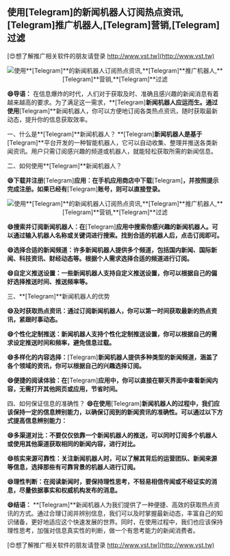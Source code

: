 ## **使用**[Telegram]**的新闻机器人订阅热点资讯,**[Telegram]**推广机器人,**[Telegram]**营销,**[Telegram]**过滤**

[😍想了解推广相关软件的朋友请登录 http://www.vst.tw](http://www.vst.tw)

 <center><img src="https://vst.tw/MP4/tuiguang/png/7.png" alt="使用**[Telegram]**的新闻机器人订阅热点资讯,**[Telegram]**推广机器人,**[Telegram]**营销,**[Telegram]**过滤"></center>

**😄导语：**
在信息爆炸的时代，人们对于获取及时、准确且感兴趣的新闻消息有着越来越高的要求。为了满足这一需求，**[Telegram]**新闻机器人应运而生。通过使用**[Telegram]**新闻机器人，你可以方便地订阅各类热点资讯，随时获取最新动态，提升你的信息获取效率。

一、什么是**[Telegram]**新闻机器人？
**[Telegram]**新闻机器人是基于**[Telegram]**平台开发的一种智能机器人，它可以自动收集、整理并推送各类新闻资讯。用户只需订阅感兴趣的频道或机器人，就能轻松获取所需的新闻信息。

二、如何使用**[Telegram]**新闻机器人？

**😄下载并注册**[Telegram]**应用：在手机应用商店中下载**[Telegram]**，并按照提示完成注册。如果已经有**[Telegram]**账号，则可以直接登录。**

 <center><img src="https://vst.tw/MP4/tuiguang/png/3.png" alt="使用**[Telegram]**的新闻机器人订阅热点资讯,**[Telegram]**推广机器人,**[Telegram]**营销,**[Telegram]**过滤"></center>

**😄搜索并订阅新闻机器人：在**[Telegram]**应用中搜索你感兴趣的新闻机器人。可以通过输入机器人名称或关键词进行搜索。找到合适的机器人后，点击订阅即可。**

**😄选择合适的新闻频道：许多新闻机器人提供多个频道，包括国内新闻、国际新闻、科技资讯、财经动态等。根据个人需求选择合适的频道进行订阅。**

**😄自定义推送设置：一些新闻机器人支持自定义推送设置，你可以根据自己的偏好选择推送时间、推送频率等。**

三、**[Telegram]**新闻机器人的优势

**😄及时获取热点资讯：通过订阅新闻机器人，你可以第一时间获取最新的热点资讯，紧跟时事动态。**

**😄个性化定制推送：新闻机器人支持个性化定制推送设置，你可以根据自己的需求设定推送时间和频率，避免信息过载。**

**😄多样化的内容选择：**[Telegram]**新闻机器人提供多种类型的新闻频道，涵盖了各个领域的资讯，你可以根据自己的兴趣选择订阅。**

**😄便捷的阅读体验：在**[Telegram]**应用中，你可以直接在聊天界面中查看新闻内容，无需打开其他网页或应用，节省时间。**

四、如何保证信息的准确性？
**😄在使用**[Telegram]**新闻机器人的过程中，我们应该保持一定的信息辨别能力，以确保订阅到的新闻资讯的准确性。可以通过以下方式提高信息辨别能力：**

**😄多渠道对比：不要仅仅依靠一个新闻机器人的推送，可以同时订阅多个机器人或使用其他渠道获取相同的新闻内容，进行对比。**

**😄核实来源可靠性：关注新闻机器人时，可以了解其背后的运营团队、新闻来源等信息，选择那些有可靠背景的机器人进行订阅。**

**😄理性判断：在阅读新闻时，要保持理性思考，不轻易相信传闻或不经证实的消息，尽量依据事实和权威机构发布的消息。**

**😄结语：**
**[Telegram]**新闻机器人为我们提供了一种便捷、高效的获取热点资讯的方式。通过合理订阅并辨别信息，我们可以及时掌握最新动态，丰富自己的知识储备，更好地适应这个快速发展的世界。同时，在使用过程中，我们也应该保持理性思考，加强对信息真实性的判断，做一个有思考能力的新闻消费者。

[😍想了解推广相关软件的朋友请登录 http://www.vst.tw](http://www.vst.tw)



